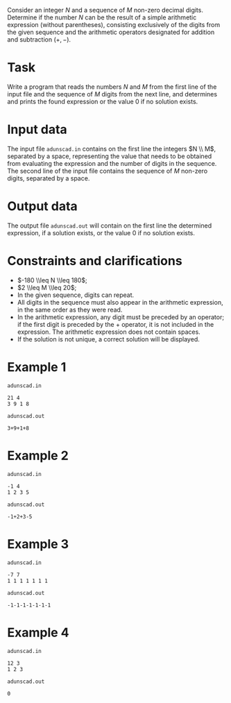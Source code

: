 Consider an integer $N$ and a sequence of $M$ non-zero decimal digits. Determine if the number $N$ can be the result of a simple arithmetic expression (without parentheses), consisting exclusively of the digits from the given sequence and the arithmetic operators designated for addition and subtraction ($+, -$).

# Task

Write a program that reads the numbers $N$ and $M$ from the first line of the input file and the sequence of $M$ digits from the next line, and determines and prints the found expression or the value 0 if no solution exists.

# Input data

The input file `adunscad.in` contains on the first line the integers $N \\ M$, separated by a space, representing the value that needs to be obtained from evaluating the expression and the number of digits in the sequence. The second line of the input file contains the sequence of $M$ non-zero digits, separated by a space.

# Output data

The output file `adunscad.out` will contain on the first line the determined expression, if a solution exists, or the value $0$ if no solution exists.

# Constraints and clarifications

* $-180 \\leq N \\leq 180$;
* $2 \\leq M \\leq 20$;
* In the given sequence, digits can repeat.
* All digits in the sequence must also appear in the arithmetic expression, in the same order as they were read.
* In the arithmetic expression, any digit must be preceded by an operator; if the first digit is preceded by the + operator, it is not included in the expression. The arithmetic expression does not contain spaces.
* If the solution is not unique, a correct solution will be displayed.

# Example 1

`adunscad.in`
```
21 4
3 9 1 8
```

`adunscad.out`
```
3+9+1+8
```

# Example 2

`adunscad.in`
```
-1 4
1 2 3 5
```

`adunscad.out`
```
-1+2+3-5
```

# Example 3

`adunscad.in`
```
-7 7
1 1 1 1 1 1 1
```

`adunscad.out`
```
-1-1-1-1-1-1-1
```

# Example 4

`adunscad.in`
```
12 3
1 2 3
```

`adunscad.out`
```
0
```